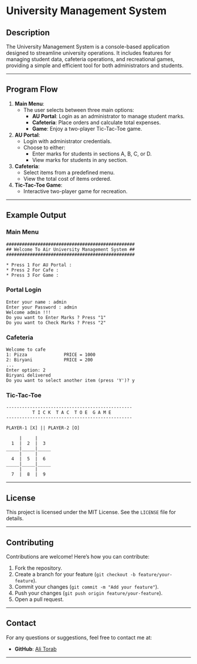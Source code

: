 # **University Management System**

## **Description**
The University Management System is a console-based application designed to streamline university operations. It includes features for managing student data, cafeteria operations, and recreational games, providing a simple and efficient tool for both administrators and students.

---

## **Program Flow**
1. **Main Menu**:
   - The user selects between three main options:
     - **AU Portal**: Login as an administrator to manage student marks.
     - **Cafeteria**: Place orders and calculate total expenses.
     - **Game**: Enjoy a two-player Tic-Tac-Toe game.
2. **AU Portal**:
   - Login with administrator credentials.
   - Choose to either:
     - Enter marks for students in sections A, B, C, or D.
     - View marks for students in any section.
3. **Cafeteria**:
   - Select items from a predefined menu.
   - View the total cost of items ordered.
4. **Tic-Tac-Toe Game**:
   - Interactive two-player game for recreation.

---

## **Example Output**

### **Main Menu**
```
#################################################
## Welcome To Air University Management System ##
#################################################

* Press 1 For AU Portal :
* Press 2 For Cafe :
* Press 3 For Game :
```

### **Portal Login**
```
Enter your name : admin
Enter your Password : admin
Welcome admin !!!
Do you want to Enter Marks ? Press "1"
Do you want to Check Marks ? Press "2"
```

### **Cafeteria**
```
Welcome to cafe
1: Pizza              PRICE = 1000
2: Biryani            PRICE = 200
...
Enter option: 2
Biryani delivered
Do you want to select another item (press 'Y')? y
```

### **Tic-Tac-Toe**
```
------------------------------------------------
          T I C K  T A C  T O E  G A M E
------------------------------------------------

PLAYER-1 [X] || PLAYER-2 [O]

     |     |     
  1  |  2  |  3  
_____|_____|_____
     |     |     
  4  |  5  |  6  
_____|_____|_____
     |     |     
  7  |  8  |  9  
```

---

## **License**
This project is licensed under the MIT License. See the `LICENSE` file for details.

---

## **Contributing**
Contributions are welcome! Here’s how you can contribute:
1. Fork the repository.
2. Create a branch for your feature (`git checkout -b feature/your-feature`).
3. Commit your changes (`git commit -m "Add your feature"`).
4. Push your changes (`git push origin feature/your-feature`).
5. Open a pull request.

---

## **Contact**
For any questions or suggestions, feel free to contact me at:
- **GitHub**: [Ali Torab](https://github.com/atorab025)
---
